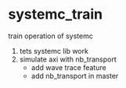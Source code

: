 # systemc_train
train operation of systemc
1.  tets systemc lib work
2.  simulate axi with nb_transport
    - add wave trace feature
    - add nb_transport in master
